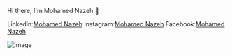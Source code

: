 Hi there, I'm Mohamed Nazeh 👋

Linkedin:[Mohamed Nazeh](https://www.linkedin.com/in/mohamed-nazeh-898687238/) Instagram:[Mohamed Nazeh](https://www.instagram.com/m0hamed_nazeh/) Facebook:[Mohamed Nazeh](https://www.facebook.com/profile.php?id=100024945301456&mibextid=ZbWKwL)


![image](https://user-images.githubusercontent.com/104228032/207697769-d3860b12-7c43-4241-b7e8-0ece9fcc1369.png)


<!---
mohamednazehh/mohamednazehh is a ✨ special ✨ repository because its `README.md` (this file) appears on your GitHub profile.
You can click the Preview link to take a look at your changes.
--->
